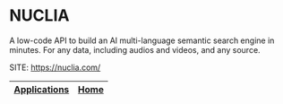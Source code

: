 # NUCLIA

 A low-code API to build an AI multi-language semantic search  engine in minutes. For any data, including audios and videos, and  any source.

 SITE: https://nuclia.com/

 | [Applications](https://portable-linux-apps.github.io/apps.html) | [Home](https://portable-linux-apps.github.io)
 | --- | --- |

